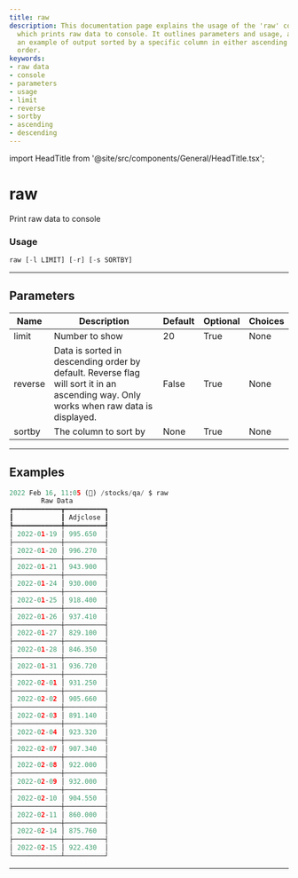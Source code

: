 ```yaml
---
title: raw
description: This documentation page explains the usage of the 'raw' command in Python
  which prints raw data to console. It outlines parameters and usage, and provides
  an example of output sorted by a specific column in either ascending or descending
  order.
keywords:
- raw data
- console
- parameters
- usage
- limit
- reverse
- sortby
- ascending
- descending
---
```


import HeadTitle from '@site/src/components/General/HeadTitle.tsx';

<HeadTitle title="raw - Qa - Economy - Reference | OpenBB Terminal Docs" />

# raw

Print raw data to console

### Usage

```python
raw [-l LIMIT] [-r] [-s SORTBY]
```

---

## Parameters

| Name | Description | Default | Optional | Choices |
| ---- | ----------- | ------- | -------- | ------- |
| limit | Number to show | 20 | True | None |
| reverse | Data is sorted in descending order by default. Reverse flag will sort it in an ascending way. Only works when raw data is displayed. | False | True | None |
| sortby | The column to sort by | None | True | None |


---

## Examples

```python
2022 Feb 16, 11:05 (🦋) /stocks/qa/ $ raw
        Raw Data
┏━━━━━━━━━━━━┳━━━━━━━━━━┓
┃            ┃ Adjclose ┃
┡━━━━━━━━━━━━╇━━━━━━━━━━┩
│ 2022-01-19 │ 995.650  │
├────────────┼──────────┤
│ 2022-01-20 │ 996.270  │
├────────────┼──────────┤
│ 2022-01-21 │ 943.900  │
├────────────┼──────────┤
│ 2022-01-24 │ 930.000  │
├────────────┼──────────┤
│ 2022-01-25 │ 918.400  │
├────────────┼──────────┤
│ 2022-01-26 │ 937.410  │
├────────────┼──────────┤
│ 2022-01-27 │ 829.100  │
├────────────┼──────────┤
│ 2022-01-28 │ 846.350  │
├────────────┼──────────┤
│ 2022-01-31 │ 936.720  │
├────────────┼──────────┤
│ 2022-02-01 │ 931.250  │
├────────────┼──────────┤
│ 2022-02-02 │ 905.660  │
├────────────┼──────────┤
│ 2022-02-03 │ 891.140  │
├────────────┼──────────┤
│ 2022-02-04 │ 923.320  │
├────────────┼──────────┤
│ 2022-02-07 │ 907.340  │
├────────────┼──────────┤
│ 2022-02-08 │ 922.000  │
├────────────┼──────────┤
│ 2022-02-09 │ 932.000  │
├────────────┼──────────┤
│ 2022-02-10 │ 904.550  │
├────────────┼──────────┤
│ 2022-02-11 │ 860.000  │
├────────────┼──────────┤
│ 2022-02-14 │ 875.760  │
├────────────┼──────────┤
│ 2022-02-15 │ 922.430  │
└────────────┴──────────┘
```
---

